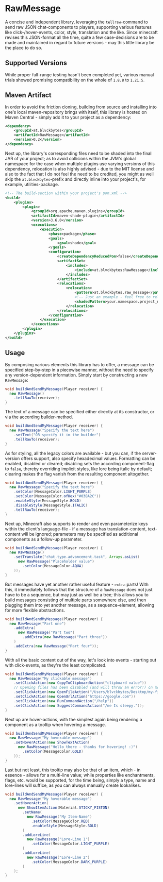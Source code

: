 # RawMessage

A concise and independent library, leveraging the `tellraw`-command to send raw JSON chat-components to players, supporting various features like click-/hover-events, color, style, translation and the like. Since minecraft revises this JSON-format all the time, quite a few case-decisions are to be made and maintained in regard to future versions - may this little library be the place to do so.

## Supported Versions

While proper full-range testing hasn't been completed yet, various manual trials showed promising compatibility on the whole of `1.8.8` to `1.21.5`.

## Maven Artifact

In order to avoid the friction cloning, building from source and installing into one's local maven-repository brings with itself, this library is hosted on Maven Central - simply add it to your project as a dependency:

```xml
<dependency>
    <groupId>at.blvckbytes</groupId>
    <artifactId>RawMessage</artifactId>
    <version>0.2</version>
</dependency>
```

Next up, the library's corresponding files need to be shaded into the final JAR of your project; as to avoid collisions within the JVM's global namespace for the case when multiple plugins use varying versions of this dependency, relocation is also highly advised - due to the MIT license and also to the fact that I do not feel the need to be credited, you might as well skip the `at.blvckbytes`-prefix and directly inline into your project's, for example, utilities-package.

```xml
<!-- The build-section within your project's pom.xml -->
<build>
    <plugins>
        <plugin>
            <groupId>org.apache.maven.plugins</groupId>
            <artifactId>maven-shade-plugin</artifactId>
            <version>3.6.0</version>
            <executions>
                <execution>
                    <phase>package</phase>
                    <goals>
                        <goal>shade</goal>
                    </goals>
                    <configuration>
                        <createDependencyReducedPom>false</createDependencyReducedPom>
                        <artifactSet>
                            <includes>
                                <include>at.blvckbytes:RawMessage</include>
                            </includes>
                        </artifactSet>
                        <relocations>
                            <relocation>
                                <pattern>at.blvckbytes.raw_message</pattern>
                                <!-- Just an example - feel free to relocate however you see fit! :) -->
                                <shadedPattern>your.namespace.project_name.util.raw_message</shadedPattern>
                            </relocation>
                        </relocations>
                    </configuration>
                </execution>
            </executions>
        </plugin>
    </plugins>
</build>
```

## Usage

By composing various elements this library has to offer, a message can be specified step-by-step in a piecewise manner, without the need to specify any version-dependent information. Simply start by constructing a new `RawMessage`:

```java
void buildAndSendMyMessage(Player receiver) {
  new RawMessage()
    .tellRawTo(receiver);
}
```

The text of a message can be specified either directly at its constructor, or via the according builder-method.

```java
void buildAndSendMyMessage(Player receiver) {
  new RawMessage("Specify the text here")
    .setText("OR specify it in the builder")
    .tellRawTo(receiver);
}
```

As for styling, all the legacy colors are available - but you can, if the server-version offers support, also specify hexadecimal values. Formatting can be enabled, disabled or cleared; disabling sets the according component-flag to `false`, thereby overriding implicit styles, like lore being italic by default; clearing makes the flag vanish from the resulting component altogether.

```java
void buildAndSendMyMessage(Player receiver) {
  new RawMessage("Specify the text here")
    .setColor(MessageColor.LIGHT_PURPLE)
    .setColor(MessageColor.ofHex("#03BA2C"))
    .enableStyle(MessageStyle.BOLD)
    .disableStyle(MessageStyle.ITALIC)
    .tellRawTo(receiver);
}
```

Next up, Minecraft also supports to render and even parameterize keys within the client's language-file - if a message has translation-content, text-content will be ignored; parameters may be specified as additional components as a follow-up parameter.

```java
void buildAndSendMyMessage(Player receiver) {
  new RawMessage()
    .setTranslate("chat.type.advancement.task", Arrays.asList(
      new RawMessage("Placeholder value")
        .setColor(MessageColor.AQUA)
    ));
}
```

But messages have yet another rather useful feature - `extra` parts! With this, it immediately follows that the structure of a `RawMessage` does not just have to be a sequence, but may just as well be a tree; this allows you to build messages consisting of multiple parts somewhere else, and then plugging them into yet another message, as a sequence-element, allowing for more flexible abstractions.

```java
void buildAndSendMyMessage(Player receiver) {
  new RawMessage("Part one")
    .addExtra(
      new RawMessage("Part two")
        .addExtra(new RawMessage("Part three"))
    )
    .addExtra(new RawMessage("Part four"));
}
```

With all the basic content out of the way, let's look into events - starting out with click-events, as they're the least complicated.

```java
void buildAndSendMyMessage(Player receiver) {
  new RawMessage("My clickable message")
    .setClickAction(new CopyToClipboardAction("clipboard value"))
    // Opening files has been disabled (and will throw an error!) on modern versions, for obvious security-related reasons.
    .setClickAction(new OpenFileAction("/Users/blvckbytes/Desktop/my-file.txt"))
    .setClickAction(new OpenUrlAction("https://google.com"))
    .setClickAction(new RunCommandAction("/help"))
    .setClickAction(new SuggestCommandAction("/me Is sleepy."));
}
```

Next up are hover-actions, with the simplest again being rendering a component as a tooltip when hovering a message.

```java
void buildAndSendMyMessage(Player receiver) {
  new RawMessage("My hoverable message")
    .setHoverAction(new ShowTextAction(
      new RawMessage("Hello there - thanks for hovering! :)")
        .setColor(MessageColor.GOLD)
    ));
}
```

Last but not least, this tooltip may also be that of an item, which - in essence - allows for a multi-line value; while properties like enchantments, flags, etc. would be supported, for the time being, simply a type, name and lore-lines will suffice, as you can always manually create lookalikes.

```java
void buildAndSendMyMessage(Player receiver) {
  new RawMessage("My hoverable message")
    .setHoverAction(
      new ShowItemAction(Material.STICKY_PISTON)
        .setName(
          new RawMessage("My Item-Name")
            .setColor(MessageColor.RED)
            .enableStyle(MessageStyle.BOLD)
        )
        .addLoreLine(
          new RawMessage("Lore-Line 1")
            .setColor(MessageColor.LIGHT_PURPLE)
        )
        .addLoreLine(
          new RawMessage("Lore-Line 2")
            .setColor(MessageColor.DARK_PURPLE)
        )
    );
}
```
